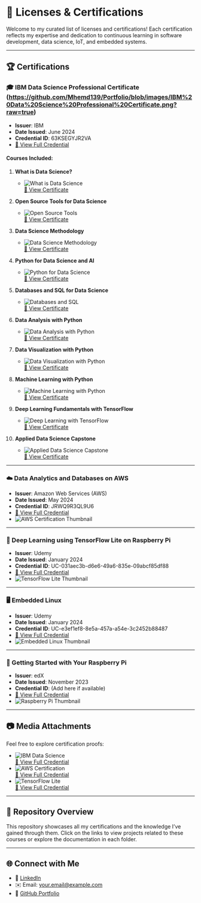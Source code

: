 # 📜 Licenses & Certifications

Welcome to my curated list of licenses and certifications! Each certification reflects my expertise and dedication to continuous learning in software development, data science, IoT, and embedded systems.

---

## 🏆 **Certifications**

### 🎓 IBM Data Science Professional Certificate  (https://github.com/Mhemd139/Portfolio/blob/images/IBM%20Data%20Science%20Professional%20Certificate.png?raw=true)
- **Issuer**: IBM  
- **Date Issued**: June 2024  
- **Credential ID**: 63KSEGYJR2VA  
- [📜 View Full Credential]([#](https://www.coursera.org/account/accomplishments/specialization/certificate/63KSEGYJR2VA))

#### **Courses Included**:
1. **What is Data Science?**  
   - ![What is Data Science](images/what-is-data-science-thumbnail.jpg)  
     [📜 View Certificate](https://link-to-certificate.com)

2. **Open Source Tools for Data Science**  
   - ![Open Source Tools](images/open-source-tools-thumbnail.jpg)  
     [📜 View Certificate](https://link-to-certificate.com)

3. **Data Science Methodology**  
   - ![Data Science Methodology](images/data-science-methodology-thumbnail.jpg)  
     [📜 View Certificate](https://link-to-certificate.com)

4. **Python for Data Science and AI**  
   - ![Python for Data Science](images/python-for-data-science-thumbnail.jpg)  
     [📜 View Certificate](https://link-to-certificate.com)

5. **Databases and SQL for Data Science**  
   - ![Databases and SQL](images/databases-and-sql-thumbnail.jpg)  
     [📜 View Certificate](https://link-to-certificate.com)

6. **Data Analysis with Python**  
   - ![Data Analysis with Python](images/data-analysis-with-python-thumbnail.jpg)  
     [📜 View Certificate](https://link-to-certificate.com)

7. **Data Visualization with Python**  
   - ![Data Visualization with Python](images/data-visualization-with-python-thumbnail.jpg)  
     [📜 View Certificate](https://link-to-certificate.com)

8. **Machine Learning with Python**  
   - ![Machine Learning with Python](images/machine-learning-with-python-thumbnail.jpg)  
     [📜 View Certificate](https://link-to-certificate.com)

9. **Deep Learning Fundamentals with TensorFlow**  
   - ![Deep Learning with TensorFlow](images/deep-learning-tensorflow-thumbnail.jpg)  
     [📜 View Certificate](https://link-to-certificate.com)

10. **Applied Data Science Capstone**  
    - ![Applied Data Science Capstone](images/applied-data-science-capstone-thumbnail.jpg)  
      [📜 View Certificate](https://link-to-certificate.com)

---

### ☁️ Data Analytics and Databases on AWS  
- **Issuer**: Amazon Web Services (AWS)  
- **Date Issued**: May 2024  
- **Credential ID**: JRWQ9R3QL9U6  
- [📜 View Full Credential](#)  
- ![AWS Certification Thumbnail](images/aws-certification-thumbnail.jpg)

---

### 🤖 Deep Learning using TensorFlow Lite on Raspberry Pi  
- **Issuer**: Udemy  
- **Date Issued**: January 2024  
- **Credential ID**: UC-031aec3b-d6e6-49a6-835e-09abcf85df88  
- [📜 View Full Credential](#)  
- ![TensorFlow Lite Thumbnail](images/tensorflow-lite-thumbnail.jpg)

---

### 🖥️ Embedded Linux  
- **Issuer**: Udemy  
- **Date Issued**: January 2024  
- **Credential ID**: UC-e3ef1ef8-8e5a-457a-a54e-3c2452b88487  
- [📜 View Full Credential](#)  
- ![Embedded Linux Thumbnail](images/embedded-linux-thumbnail.jpg)

---

### 🔧 Getting Started with Your Raspberry Pi  
- **Issuer**: edX  
- **Date Issued**: November 2023  
- **Credential ID**: (Add here if available)  
- [📜 View Full Credential](#)  
- ![Raspberry Pi Thumbnail](images/raspberry-pi-thumbnail.jpg)

---

## 📷 Media Attachments

Feel free to explore certification proofs:
- ![IBM Data Science](images/ibm-data-science-thumbnail.jpg)  
  [📜 View Full Credential](https://link-to-certificate.com)
- ![AWS Certification](images/aws-certification-thumbnail.jpg)  
  [📜 View Full Credential](https://link-to-certificate.com)
- ![TensorFlow Lite](images/tensorflow-lite-thumbnail.jpg)  
  [📜 View Full Credential](https://link-to-certificate.com)

---

## 📂 Repository Overview
This repository showcases all my certifications and the knowledge I’ve gained through them. Click on the links to view projects related to these courses or explore the documentation in each folder.

---

## 🌐 Connect with Me
- 💼 [LinkedIn](https://linkedin.com/in/your-profile)
- ✉️ Email: your.email@example.com
- 🌟 [GitHub Portfolio](https://github.com/your-username)
